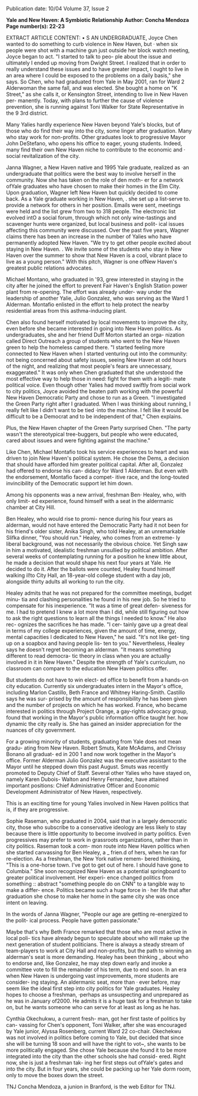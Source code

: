 Publication date: 10/04
Volume 37, Issue 2

**Yale and New Haven: A Symbiotic Relationship**
**Author: Concha Mendoza**
**Page number(s): 22-23**

EXTRACT ARTICLE CONTENT:
• 
S AN 
UNDERGRADUATE, Joyce 
Chen wanted to do something to 
curb violence in New Haven, but · 
when six people were shot with a machine 
gun just outside her block watch meeting, 
Joyce began to act. "I started to talk to peo-
ple about the issue and ultimately I ended 
up moving from Dwight Street. I realized 
that in order to really understand these 
issues and to have greater impact, I ought to 
live in an area where I could be exposed to 
the problems on a daily basis," she says. So 
Chen, who had graduated from Yale in May 
2001, ran for Ward 2 Alderwoman the same 
fall, and was elected. She bought a home on 
"K Street," as she calls it, or Kensington 
Street, intending to live in New Haven per-
manently. Today, with plans to further the 
cause of violence prevention, she is running 
against Toni Walker for State Representative 
in the 9 3rd district. 


Many Yalies hardly experience New 
Haven beyond Yale's blocks, but of those 
who do find their way into the city, some 
linger after graduation. Many who stay 
work for non-profits. Other graduates look 
to progressive Mayor John DeStefano, who 
opens his office to eager, young students. 
Indeed, many find their own New Haven 
niche to contribute to the economic and 
· social revitalization of the city. 


Janna Wagner, a New Haven native 
and 1995 Yale graduate, realized as ·an 
undergraduate that politics were the best 
way to involve herself in the community. 
Now she has taken on the role of den moth-
er for a network ofYale graduates who have 
chosen to make their homes in the Elm 
City. Upon graduation, Wagner left New 
Haven but quickly decided to come back. 
As a Yale graduate working in New Haven, . 
she set up a list-serve to. provide a network 
for others in her position. Emails were sent, 
meetings were held and the list grew from 
two to 318 people. The electronic list 
evolved intO a social forum, through which 
not only wine-tastings and scavenger hunts 
were organized, but local business and polit-
ical issues affecting this community were 
discussed. Over the past five years, Wagner 
claims there has been an increase in the 
number of Yalies who have permanently 
adopted New Haven. "We try to get other 
people excited about staying in New Haven. 
. We invite some of the students who stay in 
New Haven over the summer to show that 
New Haven is a cool, vibrant place to live as 
a young person." With this pitch, Wagner is 
one ofNew Haven's greatest public relations 
advocates. 


Michael Montano, who graduated 
in '93, grew interested in staying in the city 
after he joined the effort to prevent Fair 
Haven's English Station power plant from 
re-opening. The effort was already under-
way under the leadership of another Yalie, 
Julio Gonzalez, who was serving as the 
Ward 1 Alderman. Montafio enlisted in the 
effort to help protect the nearby residential 
areas from this asthma-inducing plant. 


Chen also found herself motivated by 
local movements to improve the city, even 
before she became interested in going into 
New Haven politics. As undergraduates, she 
and her friend Duff Morton started an orga-
nization called Direct Outreach 
a group 
of students who went to the New Haven 
green to help the homeless camped there. "I 
started feeling more connected to New 
Haven when I started venturing out into the 
community: not being concerned about 
safety issues, seeing New Haven at odd 
hours of the night, and realizing that most 
people's fears are unnecessary, exaggerated." 
It was only when Chen graduated that she 
understood the most effective way to help 
those in need: fight for them with a legiti-
mate political voice. Even though other 
Yalies had moved swiftly from social work 
to city politics, Joyce avoided the beaten 
path 
working with the powerful New 
Haven Democratic Party 
and chose to run 
as a Green. "I investigated the Green Party 
right after I graduated. When I was thinking 
about running, I really felt like I didn't want 
to be tied ·into the machine. I felt like it 
would be difficult to be a Democrat and to 
be independent of that," Chen explains. 


Plus, the New Haven chapter of the Green 
Party surprised Chen. "The party wasn't the 
stereotypical tree-buggers, but people who 
were educated, cared about issues and were 
fighting against the machine." 


Like Chen, Michael Montafio took his 
service experiences to heart and was driven 
to join New Haven's political system. He 
chose the Dems, a decision that should have 
afforded him greater political capital. After 
all, Gonzalez had offered to endorse his can-
didacy for Ward 1 Alderman. But even with 
the endorsement, Montafio faced a compet-
itive race, and the long-touted invincibility 
of the Democratic support let him down. 


Among his opponents was a new arrival, 
freshman Ben· Healey, who, with only limit-
ed experience, found himself with a seat in 
the 
aldermanic 
chamber 
at 
City Hill. 


Ben Healey, who would rise to promi-
nence during his four years as alderman, 
would not have entered the Democratic 
Party had it not been for his friend's older 
sister, Anika Singh, who told Healey, at an 
unremarkable Slifka dinner, "You should 
run." Healey, who comes from an extreme-
ly liberal background, was not necessarily 
the obvious choice. Yet Singh saw in him a 
motivated, idealistic freshman unsullied by 
political ambition. After several weeks of 
contemplating running for a position he 
knew little about, he made a decision that 
would shape his next four years at Yale. He 
decided to do it. After the ballots were 
counted, Healey found himself walking il!to 
City Hall, an 18-year-old college student 
with a day job, alongside thirty adults all 
working to run the city. 


Healey admits that he was not prepared 
for the committee meetings, budget minu-
tia and clashing personalities he found in his 
new job. So he tried to compensate for his 
inexperience. "It was a time of great defen-
siveness for me. I had to pretend I knew a 
lot more than I did, while still figuring out 
how to ask the right questions to learn all 
the things I needed to know." He also rec-
ognizes the sacrifices he has made. "I cer-
tainly gave up a great deal in terms of my 
college experiences, given the amount of 
time, energy, mental capacities I dedicated 
to New Haven," he said. "It's not like get-
ting up on a soapbox and having people lis-
ten to you." Nevertheless, Healey says he 
doesn't regret becoming an alderman. "It 
means something different to read democra-
tic theory in class when you are actually· 
involved in it in New Haven." Despite the 
strength of Yale's curriculum, no classroom 
can compare to the education New Haven 
politics offer. 


But students do not have to win elect-
ed office to benefit from a hands-on city 
education. Currently six undergraduates 
intern in the Mayor's office, including 
Marlon Castillo, Beth France and Whitney 
Haring-Smith. Castillo says he was sur-
prised by the amount of responsibility he 
has been given and the number of projects 
on which he has worked. France, who 
became interested in politics through 
Project Orange, a gay-rights advocacy 
group, found that working in the Mayor's 
public information office taught her. how 
dynamic the city really is. She has gained an 
insider appreciation for the nuances of city 
government. 


For a growing minority of students, 
graduating from Yale does not mean gradu-
ating from New Haven. Robert Smuts, Kate 
McAdams, and Chrissy Bonano all graduat-
ed in 200 1 and now work together in the 
Mayor's office. Former Alderman Julio 
Gonzalez was the executive assistant to the 
Mayor until he stepped down this past 
August. Smuts was recently promoted to 
Deputy Chief of Staff. Several other Yalies 
who have stayed on, namely Karen Dubois-
Walton and Henry Fernandez, 
have 
attained 
important 
positions: 
Chief 
Administrative Officer and Economic 
Development 
Administrator of New 
Haven, respectively. 


This is an exciting time for young 
Yalies 
involved 
in 
New 
Haven 
politics 
that is, if they are progressive. 


Sophie Raseman, who graduated in 2004, 
said that in a largely democratic city, those 
who subscribe to a conservative ideology are 
less likely to stay because there is little 
opportunity to become involved in party 
politics. Even progressives may prefer to 
work in grassroots organizations, rather 
than in city politics. Raseman took a com-
mon route into New Haven politics when 
she started canvassing for Ben Healey, a _ 
frien.d of hers, when he ran for re-election. 
As a freshman, the New York native remem-
bered thinking, "This is a one-horse town. 
I've got to get out of here. I should have 
gone to Columbia." She soon recognized 
New Haven as a potential springboard to 
greater political involvement. Her experi-
ence changed politics from something :: 
abstract 
"something 
people 
do 
on 
CNN" 
to a tangible way to make a differ-
ence. Politics became such a huge force in ·
her life that after graduation she chose to 
make her home in the same city she was 
once intent on leaving. 


In the words of Janna Wagner, "People 
our age are getting re-energized to the polit-
ical process. People have gotten passionate." 


Maybe that's why Beth France remarked 
that those who are most active in local poli-
tics have already begun to speculate about 
who will make up the next generation of 
student politicians. There is always a steady 
stream of team-players to work at City Hall 
and non-profits, but the path to winning an 
alderman's seat is more demanding. Healey 
has been thinking _ about who to endorse 
and, like Gonzalez, he may step down early 
and invoke a committee vote to fill the 
remainder of his term, due to end soon. In 
an era when New Haven is undergoing vast 
improvements, more students are consider-
ing staying. An aldermanic seat, more than · 
ever before, may seem like the ideal first step 
into city politics for Yale graduates. Healey 
hopes to choose a freshman, ·perhaps as 
unsuspecting and unprepared as he was in 
January of2000. He admits it is a huge task 
for a freshman to take on, but he wants 
someone who can serve for at least as long 
as he has. 


Cynthia Okechukwu, a current fresh-
man, got her first taste of politics by can-
vassing for Chen's opponent, Toni Walker, 
after she was encouraged by Yale junior, 
Alyssa Rosenberg, current Ward 22 co-chair. 
Okechekwu was not involved in politics 
before coming to Yale, but decided that 
since she will be turning 18 soon and will 
have the right to vot~, she wants to be more 
politically engaged. She chose Yale because 
she found it to be more integrated into the 
city than the other schools she had consid-
ered. Right now, she is just a freshman tak-
ing her first steps out ofYale's gates and into 
the city. But in four years, she could be 
packing up her Yale dorm room, only to 
move the boxes down the street. 

TNJ 
Concha Mendoza, a junion in 
Branford, is the web Editor for TNJ.